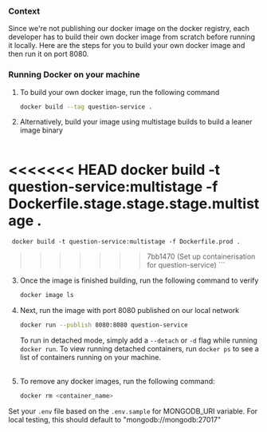 ### Context
Since we're not publishing our docker image on the docker registry, each developer has to build
their own docker image from scratch before running it locally. Here are the steps for you to build
your own docker image and then run it on port 8080. 
### Running Docker on your machine

 1. To build your own docker image, run the following command 
    ```bash
    docker build --tag question-service .
    ```

 2. Alternatively, build your image using multistage builds to build a leaner image binary 
     ```bash
<<<<<<< HEAD
     docker build -t question-service:multistage -f Dockerfile.stage.stage.stage.multistage .
=======
     docker build -t question-service:multistage -f Dockerfile.prod .
>>>>>>> 7bb1470 (Set up containerisation for question-service)
     ```

 3. Once the image is finished building, run the following command to verify
    ```bash
    docker image ls
    ```
    
 4. Next, run the image with port 8080 published on our local network
     ```bash
     docker run --publish 8080:8080 question-service
     ```
    To run in detached mode, simply add a `--detach` or `-d` flag while running `docker run`.
    To view running detached containers, run `docker ps` to see a list of containers running on your machine. 
    <br><br>

 5. To remove any docker images, run the following command:
    ```bash
    docker rm <container_name>
    ```
    
Set your `.env` file based on the `.env.sample` for MONGODB_URI variable. For local testing, this should default to
"mongodb://mongodb:27017"
